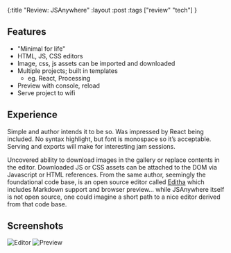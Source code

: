 {:title "Review: JSAnywhere"
 :layout :post
 :tags ["review" "tech"]
 }

## Features

* "Minimal for life"
* HTML, JS, CSS editors
* Image, css, js assets can be imported and downloaded
* Multiple projects; built in templates 
  * eg. React, Processing
* Preview with console, reload
* Serve project to wifi


## Experience

Simple and author intends it to be so. Was impressed by React being included. No
syntax highlight, but font is monospace so it’s acceptable. Serving and exports will
make for interesting jam sessions.

Uncovered ability to download images in the gallery or replace contents in the editor.
Downloaded JS or CSS assets can be attached to the DOM via Javascript or HTML
references. From the same author, seemingly the foundational code base, is an open
source editor called [Editha](https://github.com/tnantoka/edhita) which includes Markdown support and browser preview...
while JSAnywhere itself is not open source, one could imagine a short path to a nice
editor derived from that code base.


## Screenshots


![Editor](/img/2018-03-30-review-jsanywhere/1.png)
![Preview](/img/2018-03-30-review-jsanywhere/2.png)